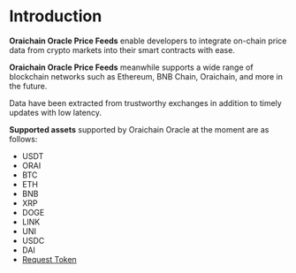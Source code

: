 # Introduction

**Oraichain Oracle Price Feeds** enable developers to integrate on-chain price data from crypto markets into their smart contracts with ease.

**Oraichain Oracle Price Feeds** meanwhile supports a wide range of blockchain networks such as Ethereum, BNB Chain, Oraichain, and more in the future.

Data have been extracted from trustworthy exchanges in addition to timely updates with low latency.

**Supported assets** supported by Oraichain Oracle at the moment are as follows:

* USDT
* ORAI
* BTC
* ETH
* BNB
* XRP
* DOGE
* LINK
* UNI
* USDC
* DAI
* [Request Token](https://orai.io)

